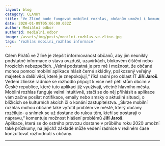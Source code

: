 ```yaml
---
layout: blog
category: CLANKY
title: 'Ve Zlíně bude fungovat mobilní rozhlas, občanům umožní i komunikaci s úřadem'
date: 2020-01-09T05:06:00.032Z
author: Mediální odbor
authorId: medialni.odbor
image: /assets/img/posts/monilni-rozhlas-ve-zline.jpg
tags: 'rozhlas mobilni_rozhlas informace'
---
```


Cílem Pirátů ve Zlíně je zlepšit informovanost občanů, aby jim neunikly podstatné informace o stavu ovzduší, uzavírkách, blokovém čištění nebo hrozících nebezpečích. „Velmi podstatná je pro mě i možnost, že občané mohou pomocí mobilní aplikace hlásit černé skládky, poškozený veřejný majetek a další věci, které je znepokojují,“ říká radní pro oblast IT **Jiří Jaroš**.
Vedení zlínské radnice se rozhodlo připojit k více než pěti stům obcím v České republice, které tuto aplikaci již využívají, včetně hlavního města. Mobilní rozhlas funguje velmi intuitivně, stačí se do něj přihlásit a aplikace vám začne posílat notifikace, emaily nebo smsky o aktuální situaci, o blížících se kulturních akcích či o konání zastupitelstva.
„Skrze mobilní rozhlas mohou občané také vyfotit problém ve městě, který občany rozčiluje- a snímek se už dostane do rukou těm, kteří se postarají o nápravu,“ komentuje možnost hlášení problémů **Jiří Jaroš**.  
Aplikace, která se do ostrého provozu dostane v průběhu roku 2020 umožní také průzkumy, na jejichž základě může vedení radnice v reálném čase konzultovat rozhodnutí s občany.

- - -

